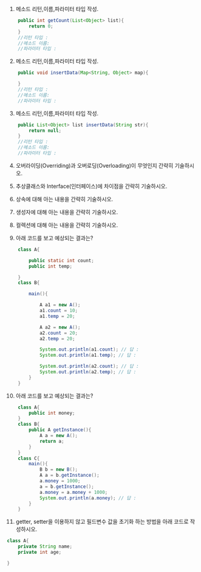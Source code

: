 1. 메소드 리턴,이름,파라미터 타입 작성.

```java
    public int getCount(List<Object> list){
        return 0;
    }
    //리턴 타입 :
    //메소드 이름:
    //파라미터 타입 :
```

2. 메소드 리턴,이름,파라미터 타입 작성.

```java
    public void insertData(Map<String, Object> map){

    }
    //리턴 타입 :
    //메소드 이름:
    //파라미터 타입 :
```

3. 메소드 리턴,이름,파라미터 타입 작성.

```java
    public List<Object> list insertData(String str){
        return null;
    }
    //리턴 타입 :
    //메소드 이름:
    //파라미터 타입 :
```

4. 오버라이딩(Overriding)과 오버로딩(Overloading)이 무엇인지 간략히 기술하시오.

5. 추상클래스와 Interface(인터페이스)에 차이점을 간략히 기술하시오.

6. 상속에 대해 아는 내용을 간략히 기술하시오.

7. 생성자에 대해 아는 내용을 간략히 기술하시오.

8. 컬렉션에 대해 아는 내용을 간략히 기술하시오.

9. 아래 코드를 보고 예상되는 결과는?

```java
    class A{

        public static int count;
        public int temp;

    }
    class B{

        main(){

            A a1 = new A();
            a1.count = 10;
            a1.temp = 20;

            A a2 = new A();
            a2.count = 20;
            a2.temp = 20;

            System.out.println(a1.count); // 답 :
            System.out.println(a1.temp); // 답 :

            System.out.println(a2.count); // 답 :
            System.out.println(a2.temp); // 답 :
        }
    }

```

10. 아래 코드를 보고 예상되는 결과는?

```java
    class A{
        public int money;
    }
    class B{
        public A getInstance(){
            A a = new A();
            return a;
        }
    }
    class C{
        main(){
            B b = new B();
            A a = b.getInstance();
            a.money = 1000;
            a = b.getInstance();
            a.money = a.money + 1000;
            System.out.println(a.money); // 답 :
        }
    }
```

11. getter, setter을 이용하지 않고 필드변수 값을 초기화 하는 방법을 아래 코드로 작성하시오.

```java
class A{
    private String name;
    private int age;

}
```
